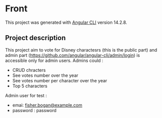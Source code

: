 # Front

This project was generated with [Angular CLI](https://github.com/angular/angular-cli) version 14.2.8.

## Project description
This project aim to vote for Disney charactesrs (this is the public part) 
and admin part (https://github.com/angular/angular-cli/admin/login) is accessible only for admin users.
Admins could :
* CRUD chracters
* See votes number over the year
* See votes number per character over the year
* Top 5 characters

Admin user for test : 
  * emai: fisher.bogan@example.com
  * password : password

